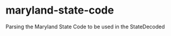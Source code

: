 maryland-state-code
===================

Parsing the Maryland State Code to be used in the StateDecoded
